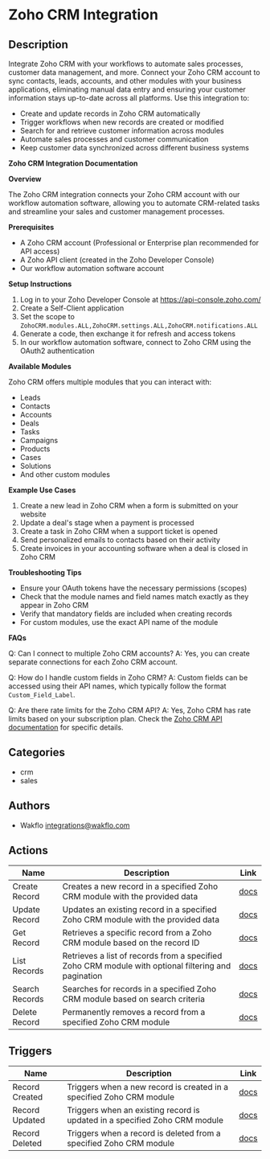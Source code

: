 # Zoho CRM Integration

## Description

Integrate Zoho CRM with your workflows to automate sales processes, customer data management, and more. Connect your Zoho CRM account to sync contacts, leads, accounts, and other modules with your business applications, eliminating manual data entry and ensuring your customer information stays up-to-date across all platforms. Use this integration to:

* Create and update records in Zoho CRM automatically
* Trigger workflows when new records are created or modified
* Search for and retrieve customer information across modules
* Automate sales processes and customer communication
* Keep customer data synchronized across different business systems

**Zoho CRM Integration Documentation**

**Overview**

The Zoho CRM integration connects your Zoho CRM account with our workflow automation software, allowing you to automate CRM-related tasks and streamline your sales and customer management processes.

**Prerequisites**

* A Zoho CRM account (Professional or Enterprise plan recommended for API access)
* A Zoho API client (created in the Zoho Developer Console)
* Our workflow automation software account

**Setup Instructions**

1. Log in to your Zoho Developer Console at https://api-console.zoho.com/
2. Create a Self-Client application
3. Set the scope to `ZohoCRM.modules.ALL,ZohoCRM.settings.ALL,ZohoCRM.notifications.ALL`
4. Generate a code, then exchange it for refresh and access tokens
5. In our workflow automation software, connect to Zoho CRM using the OAuth2 authentication

**Available Modules**

Zoho CRM offers multiple modules that you can interact with:

* Leads
* Contacts
* Accounts
* Deals
* Tasks
* Campaigns
* Products
* Cases
* Solutions
* And other custom modules

**Example Use Cases**

1. Create a new lead in Zoho CRM when a form is submitted on your website
2. Update a deal's stage when a payment is processed
3. Create a task in Zoho CRM when a support ticket is opened
4. Send personalized emails to contacts based on their activity
5. Create invoices in your accounting software when a deal is closed in Zoho CRM

**Troubleshooting Tips**

* Ensure your OAuth tokens have the necessary permissions (scopes)
* Check that the module names and field names match exactly as they appear in Zoho CRM
* Verify that mandatory fields are included when creating records
* For custom modules, use the exact API name of the module

**FAQs**

Q: Can I connect to multiple Zoho CRM accounts?
A: Yes, you can create separate connections for each Zoho CRM account.

Q: How do I handle custom fields in Zoho CRM?
A: Custom fields can be accessed using their API names, which typically follow the format `Custom_Field_Label`.

Q: Are there rate limits for the Zoho CRM API?
A: Yes, Zoho CRM has rate limits based on your subscription plan. Check the [Zoho CRM API documentation](https://www.zoho.com/crm/developer/docs/api/rate-limits.html) for specific details.

## Categories

- crm
- sales

## Authors

- Wakflo <integrations@wakflo.com>

## Actions

| Name           | Description                                                                                                                        | Link                                  |
|----------------|------------------------------------------------------------------------------------------------------------------------------------|---------------------------------------|
| Create Record  | Creates a new record in a specified Zoho CRM module with the provided data                                                         | [docs](actions/create_record.md)      |
| Update Record  | Updates an existing record in a specified Zoho CRM module with the provided data                                                   | [docs](actions/update_record.md)      |
| Get Record     | Retrieves a specific record from a Zoho CRM module based on the record ID                                                          | [docs](actions/get_record.md)         |
| List Records   | Retrieves a list of records from a specified Zoho CRM module with optional filtering and pagination                                | [docs](actions/list_records.md)       |
| Search Records | Searches for records in a specified Zoho CRM module based on search criteria                                                       | [docs](actions/search_records.md)     |
| Delete Record  | Permanently removes a record from a specified Zoho CRM module                                                                     | [docs](actions/delete_record.md)      |

## Triggers

| Name            | Description                                                                                                                                                                            | Link                                   |
|-----------------|----------------------------------------------------------------------------------------------------------------------------------------------------------------------------------------|----------------------------------------|
| Record Created  | Triggers when a new record is created in a specified Zoho CRM module                                                                                                                  | [docs](triggers/record_created.md)     |
| Record Updated  | Triggers when an existing record is updated in a specified Zoho CRM module                                                                                                            | [docs](triggers/record_updated.md)     |
| Record Deleted  | Triggers when a record is deleted from a specified Zoho CRM module                                                                                                                   | [docs](triggers/record_deleted.md)     |